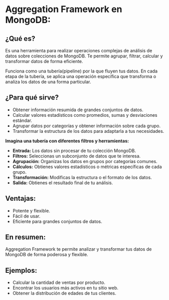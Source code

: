 # Aggregation Framework en MongoDB: 

## ¿Qué es?

Es una herramienta para realizar operaciones complejas de análisis de datos sobre colecciones de MongoDB. Te permite agrupar, filtrar, calcular y transformar datos de forma eficiente.

Funciona como una tubería(pipeline) por la que fluyen tus datos. En cada etapa de la tubería, se aplica una operación específica que transforma o analiza los datos de una forma particular.

## ¿Para qué sirve?

- Obtener información resumida de grandes conjuntos de datos.
- Calcular valores estadísticos como promedios, sumas y desviaciones estándar.
- Agrupar datos por categorías y obtener información sobre cada grupo.
- Transformar la estructura de los datos para adaptarla a tus necesidades.

**Imagina una tubería con diferentes filtros y herramientas:**

- **Entrada:** Los datos sin procesar de tu colección MongoDB.
- **Filtros:** Seleccionas un subconjunto de datos que te interesa.
- **Agrupación:** Organizas los datos en grupos por categorías comunes.
- **Cálculos:** Obtienes valores estadísticos o métricas específicas de cada grupo.
- **Transformación:** Modificas la estructura o el formato de los datos.
- **Salida:** Obtienes el resultado final de tu análisis.

## Ventajas:

- Potente y flexible.
- Fácil de usar.
- Eficiente para grandes conjuntos de datos.

## En resumen:

Aggregation Framework te permite analizar y transformar tus datos de MongoDB de forma poderosa y flexible.

## Ejemplos:

- Calcular la cantidad de ventas por producto.
- Encontrar los usuarios más activos en tu sitio web.
- Obtener la distribución de edades de tus clientes.
